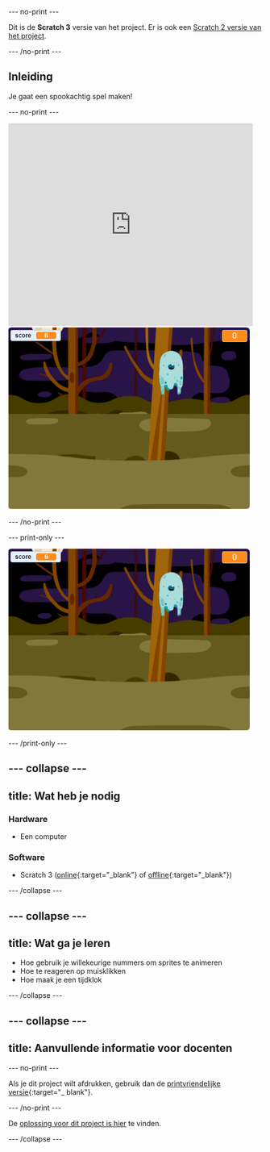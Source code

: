 --- no-print ---

Dit is de **Scratch 3** versie van het project. Er is ook een [Scratch 2 versie van het project](https://projects.raspberrypi.org/nl-NL/projects/ghostbusters-scratch2).

--- /no-print ---

## Inleiding

Je gaat een spookachtig spel maken!

--- no-print ---

<div class="scratch-preview">
  <iframe allowtransparency="true" width="485" height="402" src="https://scratch.mit.edu/projects/embed/276874679/?autostart=false" frameborder="0" scrolling="no"></iframe>
  <img src="images/showcase-static.png">
</div>

--- /no-print ---

--- print-only ---

![showcase](images/showcase-static.png)

--- /print-only ---

--- collapse ---
---
title: Wat heb je nodig
---

### Hardware

+ Een computer

### Software

+ Scratch 3 ([online](http://rpf.io/scratchon){:target="_blank"} of [offline](http://rpf.io/scratchoff){:target="_blank"})

--- /collapse ---

--- collapse ---
---
title: Wat ga je leren
---

+ Hoe gebruik je willekeurige nummers om sprites te animeren
+ Hoe te reageren op muisklikken
+ Hoe maak je een tijdklok

--- /collapse ---

--- collapse ---
---
title: Aanvullende informatie voor docenten
---

--- no-print ---

Als je dit project wilt afdrukken, gebruik dan de [printvriendelijke versie](https://projects.raspberrypi.org/nl-NL/projects/ghostbusters/print){:target="_ blank"}.

--- /no-print ---

De [oplossing voor dit project is hier](http://rpf.io/p/nl-NL/ghostbusters-get) te vinden.

--- /collapse ---